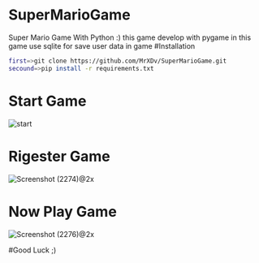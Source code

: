 # SuperMarioGame
Super Mario Game With Python :)
this game develop with pygame in this game use sqlite for save user data in game
#Installation
```bash
first=>git clone https://github.com/MrXDv/SuperMarioGame.git
secound=>pip install -r requirements.txt
```
# Start Game
![start](https://user-images.githubusercontent.com/63051195/127716191-a9336c92-7711-4da4-9520-0d12ac0d14a4.png)
# Rigester Game
![Screenshot (2274)@2x](https://user-images.githubusercontent.com/63051195/127716242-92a7ad28-8fd3-4722-93c6-0a835db0761c.png)
# Now Play Game
![Screenshot (2276)@2x](https://user-images.githubusercontent.com/63051195/127716301-52eaf911-b35a-466b-ad95-22beeaf7504f.png)


#Good Luck ;)

